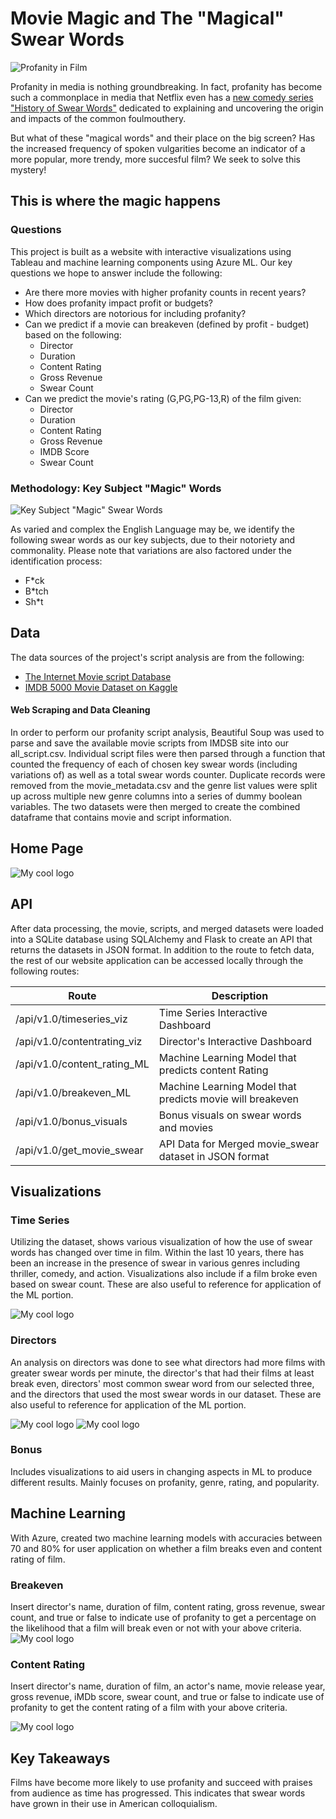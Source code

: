# Movie Magic and The "Magical" Swear Words
![Profanity in Film](https://nofilmschool.com/sites/default/files/styles/article_1500/public/wow.jpg?itok=6r6h97Z1)

Profanity in media is nothing groundbreaking. In fact, profanity has become such a commonplace in media that Netflix even has a [new comedy series "History of Swear Words"](https://www.netflix.com/title/81305757) dedicated to explaining and uncovering the origin and impacts of the common foulmouthery. 

But what of these "magical words" and their place on the big screen? Has the increased frequency of spoken vulgarities become an indicator of a more popular, more trendy, more succesful film? We seek to solve this mystery!

## This is where the magic happens

### Questions
This project is built as a website with interactive visualizations using Tableau and machine learning components using Azure ML. Our key questions we hope to answer include the following:

* Are there more movies with higher profanity counts in recent years?
* How does profanity impact profit or budgets?
* Which directors are notorious for including profanity?
* Can we predict if a movie can breakeven (defined by profit - budget) based on the following:
  * Director
  * Duration
  * Content Rating
  * Gross Revenue
  * Swear Count
* Can we predict the movie's rating (G,PG,PG-13,R) of the film given: 
  * Director
  * Duration
  * Content Rating
  * Gross Revenue
  * IMDB Score
  * Swear Count

### Methodology: Key Subject "Magic" Words
![Key Subject "Magic" Swear Words](https://bicontent.businessinsurance.com/4932e90f-7e6c-4bad-90b9-85f79c7723fd.jpg)

As varied and complex the English Language may be, we identify the following swear words as our key subjects, due to their notoriety and commonality. Please note that variations are also factored under the identification process:
* F*ck
* B*tch
* Sh*t

## Data
The data sources of the project's script analysis are from the following:
* [The Internet Movie script Database](https://imsdb.com/all-scripts.html)
* [IMDB 5000 Movie Dataset on Kaggle](https://www.kaggle.com/carolzhangdc/imdb-5000-movie-dataset)

#### Web Scraping and Data Cleaning

In order to perform our profanity script analysis, Beautiful Soup was used to parse and save the available movie scripts from IMDSB site into our all_script.csv.  Individual script files were then parsed through a function that counted the frequency of each of chosen key swear words (including variations of) as well as a total swear words counter. Duplicate records were removed from the movie_metadata.csv and the genre list values were split up across multiple new genre columns into a series of dummy  boolean variables. The two datasets were then merged to create the combined dataframe that contains movie and script information.

## Home Page 
<img src="/Images/Landing_Page.PNG" alt="My cool logo"/>

## API

After data processing, the movie, scripts, and merged datasets were loaded into a SQLite database using SQLAlchemy and Flask to create an API that returns the datasets in JSON format. In addition to the route to fetch data, the rest of our website application can be accessed locally through the following routes:

|Route|Description|
|-|-|
|/api/v1.0/timeseries_viz|Time Series Interactive Dashboard|
|/api/v1.0/contentrating_viz|Director's Interactive Dashboard|
|/api/v1.0/content_rating_ML|Machine Learning Model that predicts content Rating|
|/api/v1.0/breakeven_ML|Machine Learning Model that predicts movie will breakeven|
|/api/v1.0/bonus_visuals|Bonus visuals on swear words and movies|
|/api/v1.0/get_movie_swear	|API Data for Merged movie_swear dataset in JSON format


## Visualizations

### Time Series
Utilizing the dataset, shows various visualization of how the use of swear words has changed over time in film. Within the last 10 years, there has been an increase in the presence of swear in various genres including thriller, comedy, and action. Visualizations also include if a film broke even based on swear count. These are also useful to reference for application of the ML portion.

<img src="/Images/Director's%20Dashboard.PNG" alt="My cool logo"/>

### Directors
An analysis on directors was done to see what directors had more films with greater swear words per minute, the director's that had their films at least break even, directors' most common swear word from our selected three, and the directors that used the most swear words in our dataset. These are also useful to reference for application of the ML portion.

<img src="/Images/Director1.PNG" alt="My cool logo"/>
<img src="/Images/Director2.PNG" alt="My cool logo"/>


### Bonus
Includes visualizations to aid users in changing aspects in ML to produce different results. Mainly focuses on profanity, genre, rating, and popularity. 

## Machine Learning
With Azure, created two machine learning models with accuracies between 70 and 80% for user application on whether a film breaks even and content rating of film.
### Breakeven
Insert director's name, duration of film, content rating, gross revenue, swear count, and true or false to indicate use of profanity to get a percentage on the likelihood that a film will break even or not with your above criteria.
<img src="/Images/BreakEvenML.PNG" alt="My cool logo"/>

### Content Rating
Insert director's name, duration of film, an actor's name, movie release year, gross revenue, iMDb score, swear count, and true or false to indicate use of profanity to get the content rating of a film with your above criteria.

<img src="/Images/Content_Rating%20ML.PNG" alt="My cool logo"/>



## Key Takeaways
Films have become more likely to use profanity and succeed with praises from audience as time has progressed. This indicates that swear words have grown in their use in American colloquialism.



